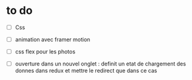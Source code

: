 # to do

- [ ] Css
- [ ] animation avec framer motion
- [ ] css flex pour les photos

- [ ] ouverture dans un nouvel onglet : definit un etat de chargement des donnes dans redux et mettre le redirect que dans ce cas

